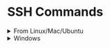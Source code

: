 # SSH Commands

<details><summary>From Linux/Mac/Ubuntu</summary>
<p>

## Connect a machine (Id = 192.168.1.2 & User Id = User)


- Download your Key.pem & Change the mode by running this command at the file location 

```
chmod 400 Key.pem
```

- Write this command to connect your Linux machine from your local

```
ssh -i Key.pem User@192.168.1.2
```

</p>

</details>

<details><summary>Windows</summary>
<p>


</p>

</details>
